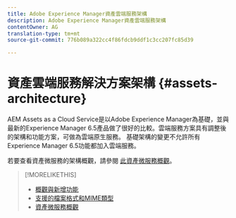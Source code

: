```yaml
---
title: Adobe Experience Manager資產雲端服務架構
description: Adobe Experience Manager資產雲端服務架構
contentOwner: AG
translation-type: tm+mt
source-git-commit: 776b089a322cc4f86fdcb9ddf1c3cc207fc85d39

---
```



# 資產雲端服務解決方案架構 {#assets-architecture}

AEM Assets as a Cloud Service是以Adobe Experience Manager為基礎，並與最新的Experience Manager 6.5產品做了很好的比較。雲端服務方案具有調整後的架構和功能方案，可做為雲端原生服務。 基礎架構的變更不允許所有Experience Manager 6.5功能都加入雲端服務。

若要查看資產微服務的架構概觀，請參閱 [此資產微服務概觀](asset-microservices-overview.md#asset-microservices-architecture)。

>[!MORELIKETHIS]
>
>* [概觀與新增功能](/help/assets/overview.md)
>* [支援的檔案格式和MIME類型](file-format-support.md)
>* [資產微服務概觀](asset-microservices-overview.md)

